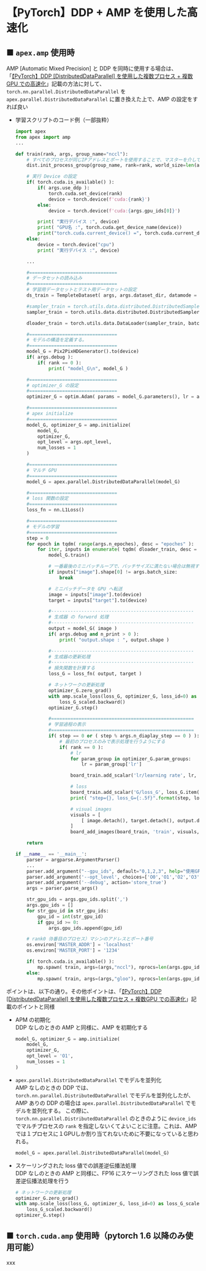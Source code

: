 # 【PyTorch】DDP + AMP を使用した高速化

## ■ `apex.amp` 使用時

AMP [Automatic Mixed Precision] と DDP を同時に使用する場合は、「[【PyTorch】DDP [DistributedDataParallel] を使用した複数プロセス + 複数GPU での高速化](https://github.com/Yagami360/MachineLearning_Tips/tree/master/pytorch_tips/3)」記載の方法に対して、`torch.nn.parallel.DistributedDataParallel` を `apex.parallel.DistributedDataParallel` に置き換えた上で、AMP の設定をすれば良い

- 学習スクリプトのコード例（一部抜粋）
    ```python
    import apex
    from apex import amp
    ...

    def train(rank, args, group_name="nccl"):
        # すべてのプロセスが同じIPアドレスとポートを使用することで、マスターを介して調整できるようにする
        dist.init_process_group(group_name, rank=rank, world_size=len(args.gpu_ids))

        # 実行 Device の設定
        if( torch.cuda.is_available() ):
            if( args.use_ddp ):
                torch.cuda.set_device(rank)
                device = torch.device(f'cuda:{rank}')
            else:
                device = torch.device(f'cuda:{args.gpu_ids[0]}')

            print( "実行デバイス :", device)
            print( "GPU名 :", torch.cuda.get_device_name(device))
            print("torch.cuda.current_device() =", torch.cuda.current_device())
        else:
            device = torch.device("cpu")
            print( "実行デバイス :", device)

        ...

        #================================
        # データセットの読み込み
        #================================    
        # 学習用データセットとテスト用データセットの設定
        ds_train = TempleteDataset( args, args.dataset_dir, datamode = "train", image_height = args.image_height, image_width = args.image_width, batch_size = args.batch_size, data_augument_types = args.data_augument_types, use_ddp = args.use_ddp, n_gpus = len(args.gpu_ids), debug = args.debug )

        #sampler_train = torch.utils.data.distributed.DistributedSampler(ds_train, num_replicas=len(args.gpu_ids), rank=rank, shuffle=True)
        sampler_train = torch.utils.data.distributed.DistributedSampler(ds_train, num_replicas=len(args.gpu_ids), rank=rank)

        dloader_train = torch.utils.data.DataLoader(sampler_train, batch_size=args.batch_size, sampler=sampler_train, shuffle=False, num_workers = args.n_workers//len(args.gpu_ids), pin_memory = True )

        #================================
        # モデルの構造を定義する。
        #================================
        model_G = Pix2PixHDGenerator().to(device)
        if( args.debug ):
            if( rank == 0 ):
                print( "model_G\n", model_G )

        #================================
        # optimizer_G の設定
        #================================
        optimizer_G = optim.Adam( params = model_G.parameters(), lr = args.lr, betas = (args.beta1,args.beta2) )

        #================================
        # apex initialize
        #================================
        model_G, optimizer_G = amp.initialize(
            model_G, 
            optimizer_G, 
            opt_level = args.opt_level,
            num_losses = 1
        )

        #================================
        # マルチ GPU
        #================================
        model_G = apex.parallel.DistributedDataParallel(model_G)

        #================================
        # loss 関数の設定
        #================================
        loss_fn = nn.L1Loss()

        #================================
        # モデルの学習
        #================================    
        step = 0
        for epoch in tqdm( range(args.n_epoches), desc = "epoches" ):
            for iter, inputs in enumerate( tqdm( dloader_train, desc = "epoch={}".format(epoch) ) ):
                model_G.train()

                # 一番最後のミニバッチループで、バッチサイズに満たない場合は無視する（後の計算で、shape の不一致をおこすため）
                if inputs["image"].shape[0] != args.batch_size:
                    break

                # ミニバッチデータを GPU へ転送
                image = inputs["image"].to(device)
                target = inputs["target"].to(device)

                #----------------------------------------------------
                # 生成器 の forword 処理
                #----------------------------------------------------
                output = model_G( image )
                if( args.debug and n_print > 0 ):
                    print( "output.shape : ", output.shape )

                #----------------------------------------------------
                # 生成器の更新処理
                #----------------------------------------------------
                # 損失関数を計算する
                loss_G = loss_fn( output, target )

                # ネットワークの更新処理
                optimizer_G.zero_grad()
                with amp.scale_loss(loss_G, optimizer_G, loss_id=0) as loss_G_scaled:
                    loss_G_scaled.backward()
                optimizer_G.step()

                #====================================================
                # 学習過程の表示
                #====================================================
                if( step == 0 or ( step % args.n_diaplay_step == 0 ) ):
                    # 最初のプロセスのみで表示処理を行うようにする
                    if( rank == 0 ):
                        # lr
                        for param_group in optimizer_G.param_groups:
                            lr = param_group['lr']

                        board_train.add_scalar('lr/learning rate', lr, step )

                        # loss
                        board_train.add_scalar('G/loss_G', loss_G.item(), step)
                        print( "step={}, loss_G={:.5f}".format(step, loss_G.item()) )

                        # visual images
                        visuals = [
                            [ image.detach(), target.detach(), output.detach() ],
                        ]
                        board_add_images(board_train, 'train', visuals, step+1)

        return

    if __name__ == '__main__':
        parser = argparse.ArgumentParser()
        ...        
        parser.add_argument("--gpu_ids", default="0,1,2,3", help="使用GPU番号")
        parser.add_argument('--opt_level', choices=['O0','O1','O2','O3'], default='O1', help='mixed precision calculation mode')
        parser.add_argument('--debug', action='store_true')
        args = parser.parse_args()

        str_gpu_ids = args.gpu_ids.split(',')
        args.gpu_ids = []
        for str_gpu_id in str_gpu_ids:
            gpu_id = int(str_gpu_id)
            if gpu_id >= 0:
                args.gpu_ids.append(gpu_id)

        # rank0（0番目のプロセス）マシンのアドレスとポート番号
        os.environ['MASTER_ADDR'] = 'localhost'
        os.environ['MASTER_PORT'] = '1234'

        if( torch.cuda.is_available() ):
            mp.spawn( train, args=(args,"nccl"), nprocs=len(args.gpu_ids), join=True )
        else:
            mp.spawn( train, args=(args,"gloo"), nprocs=len(args.gpu_ids), join=True )
    ```

ポイントは、以下の通り。その他ポイントは、「[【PyTorch】DDP [DistributedDataParallel] を使用した複数プロセス + 複数GPU での高速化](https://github.com/Yagami360/MachineLearning_Tips/tree/master/pytorch_tips/3)」記載のポイントと同様


- APM の初期化<br>
    DDP なしのときの AMP と同様に、AMP を初期化する
    ```python
    model_G, optimizer_G = amp.initialize(
        model_G, 
        optimizer_G, 
        opt_level = 'O1',
        num_losses = 1
    )
    ```

- `apex.parallel.DistributedDataParallel` でモデルを並列化<br>
    AMP なしのときの DDP では、`torch.nn.parallel.DistributedDataParallel` でモデルを並列化したが、AMP ありの DDP の場合は `apex.parallel.DistributedDataParallel` でモデルを並列化する。
    この際に、`torch.nn.parallel.DistributedDataParallel` のときのように `device_ids` でマルチプロセスの `rank` を指定しないくてよいことに注意。これは、AMP では１プロセスに１GPUしか割り当てれないために不要になっていると思われる。
    ```python
    model_G = apex.parallel.DistributedDataParallel(model_G)
    ```

- スケーリングされた loss 値での誤差逆伝播法処理<br>
    DDP なしのときの AMP と同様に、FP16 にスケーリングされた loss 値で誤差逆伝播法処理を行う
    ```python
    # ネットワークの更新処理
    optimizer_G.zero_grad()
    with amp.scale_loss(loss_G, optimizer_G, loss_id=0) as loss_G_scaled:
        loss_G_scaled.backward()
    optimizer_G.step()
    ```
    

## ■ `torch.cuda.amp` 使用時（pytorch 1.6 以降のみ使用可能）

xxx

